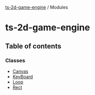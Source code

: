 [ts-2d-game-engine](README.md) / Modules

# ts-2d-game-engine

## Table of contents

### Classes

- [Canvas](classes/Canvas.md)
- [KeyBoard](classes/KeyBoard.md)
- [Loop](classes/Loop.md)
- [Rect](classes/Rect.md)
